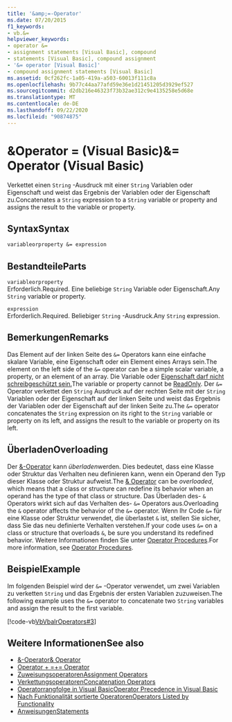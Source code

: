 ```yaml
---
title: '&amp;=-Operator'
ms.date: 07/20/2015
f1_keywords:
- vb.&=
helpviewer_keywords:
- operator &=
- assignment statements [Visual Basic], compound
- statements [Visual Basic], compound assignment
- '&= operator [Visual Basic]'
- compound assignment statements [Visual Basic]
ms.assetid: 0cf262fc-1a05-419a-a503-60013f111c8a
ms.openlocfilehash: 9b77c44aa77afd59e36e1d21451205d3929ef527
ms.sourcegitcommit: d2db216e46323f73b32ae312c9e4135258e5d68e
ms.translationtype: MT
ms.contentlocale: de-DE
ms.lasthandoff: 09/22/2020
ms.locfileid: "90874875"
---
```

# <a name="amp-operator-visual-basic"></a><span data-ttu-id="8d8eb-102">&amp;Operator = (Visual Basic)</span><span class="sxs-lookup"><span data-stu-id="8d8eb-102">&amp;= Operator (Visual Basic)</span></span>

<span data-ttu-id="8d8eb-103">Verkettet einen `String` -Ausdruck mit einer `String` Variablen oder Eigenschaft und weist das Ergebnis der Variablen oder der Eigenschaft zu.</span><span class="sxs-lookup"><span data-stu-id="8d8eb-103">Concatenates a `String` expression to a `String` variable or property and assigns the result to the variable or property.</span></span>  
  
## <a name="syntax"></a><span data-ttu-id="8d8eb-104">Syntax</span><span class="sxs-lookup"><span data-stu-id="8d8eb-104">Syntax</span></span>  
  
```vb  
variableorproperty &= expression  
```  
  
## <a name="parts"></a><span data-ttu-id="8d8eb-105">Bestandteile</span><span class="sxs-lookup"><span data-stu-id="8d8eb-105">Parts</span></span>  

 `variableorproperty`  
 <span data-ttu-id="8d8eb-106">Erforderlich.</span><span class="sxs-lookup"><span data-stu-id="8d8eb-106">Required.</span></span> <span data-ttu-id="8d8eb-107">Eine beliebige `String` Variable oder Eigenschaft.</span><span class="sxs-lookup"><span data-stu-id="8d8eb-107">Any `String` variable or property.</span></span>  
  
 `expression`  
 <span data-ttu-id="8d8eb-108">Erforderlich.</span><span class="sxs-lookup"><span data-stu-id="8d8eb-108">Required.</span></span> <span data-ttu-id="8d8eb-109">Beliebiger `String` -Ausdruck.</span><span class="sxs-lookup"><span data-stu-id="8d8eb-109">Any `String` expression.</span></span>  
  
## <a name="remarks"></a><span data-ttu-id="8d8eb-110">Bemerkungen</span><span class="sxs-lookup"><span data-stu-id="8d8eb-110">Remarks</span></span>  

 <span data-ttu-id="8d8eb-111">Das Element auf der linken Seite des `&=` Operators kann eine einfache skalare Variable, eine Eigenschaft oder ein Element eines Arrays sein.</span><span class="sxs-lookup"><span data-stu-id="8d8eb-111">The element on the left side of the `&=` operator can be a simple scalar variable, a property, or an element of an array.</span></span> <span data-ttu-id="8d8eb-112">Die Variable oder [Eigenschaft darf nicht schreibgeschützt sein.](../modifiers/readonly.md)</span><span class="sxs-lookup"><span data-stu-id="8d8eb-112">The variable or property cannot be [ReadOnly](../modifiers/readonly.md).</span></span> <span data-ttu-id="8d8eb-113">Der `&=` Operator verkettet den `String` Ausdruck auf der rechten Seite mit der `String` Variablen oder der Eigenschaft auf der linken Seite und weist das Ergebnis der Variablen oder der Eigenschaft auf der linken Seite zu.</span><span class="sxs-lookup"><span data-stu-id="8d8eb-113">The `&=` operator concatenates the `String` expression on its right to the `String` variable or property on its left, and assigns the result to the variable or property on its left.</span></span>  
  
## <a name="overloading"></a><span data-ttu-id="8d8eb-114">Überladen</span><span class="sxs-lookup"><span data-stu-id="8d8eb-114">Overloading</span></span>  

 <span data-ttu-id="8d8eb-115">Der [&-Operator](concatenation-operator.md) kann *überladen*werden. Dies bedeutet, dass eine Klasse oder Struktur das Verhalten neu definieren kann, wenn ein Operand den Typ dieser Klasse oder Struktur aufweist.</span><span class="sxs-lookup"><span data-stu-id="8d8eb-115">The [& Operator](concatenation-operator.md) can be *overloaded*, which means that a class or structure can redefine its behavior when an operand has the type of that class or structure.</span></span> <span data-ttu-id="8d8eb-116">Das Überladen des- `&` Operators wirkt sich auf das Verhalten des- `&=` Operators aus.</span><span class="sxs-lookup"><span data-stu-id="8d8eb-116">Overloading the `&` operator affects the behavior of the `&=` operator.</span></span> <span data-ttu-id="8d8eb-117">Wenn Ihr Code `&=` für eine Klasse oder Struktur verwendet, die überlastet `&` ist, stellen Sie sicher, dass Sie das neu definierte Verhalten verstehen.</span><span class="sxs-lookup"><span data-stu-id="8d8eb-117">If your code uses `&=` on a class or structure that overloads `&`, be sure you understand its redefined behavior.</span></span> <span data-ttu-id="8d8eb-118">Weitere Informationen finden Sie unter [Operator Procedures](../../programming-guide/language-features/procedures/operator-procedures.md).</span><span class="sxs-lookup"><span data-stu-id="8d8eb-118">For more information, see [Operator Procedures](../../programming-guide/language-features/procedures/operator-procedures.md).</span></span>  
  
## <a name="example"></a><span data-ttu-id="8d8eb-119">Beispiel</span><span class="sxs-lookup"><span data-stu-id="8d8eb-119">Example</span></span>  

 <span data-ttu-id="8d8eb-120">Im folgenden Beispiel wird der `&=` -Operator verwendet, um zwei Variablen zu verketten `String` und das Ergebnis der ersten Variablen zuzuweisen.</span><span class="sxs-lookup"><span data-stu-id="8d8eb-120">The following example uses the `&=` operator to concatenate two `String` variables and assign the result to the first variable.</span></span>  
  
 [!code-vb[VbVbalrOperators#3](~/samples/snippets/visualbasic/VS_Snippets_VBCSharp/VbVbalrOperators/VB/Class1.vb#3)]  
  
## <a name="see-also"></a><span data-ttu-id="8d8eb-121">Weitere Informationen</span><span class="sxs-lookup"><span data-stu-id="8d8eb-121">See also</span></span>

- [<span data-ttu-id="8d8eb-122">&-Operator</span><span class="sxs-lookup"><span data-stu-id="8d8eb-122">& Operator</span></span>](concatenation-operator.md)
- [<span data-ttu-id="8d8eb-123">Operator + =</span><span class="sxs-lookup"><span data-stu-id="8d8eb-123">+= Operator</span></span>](addition-assignment-operator.md)
- [<span data-ttu-id="8d8eb-124">Zuweisungsoperatoren</span><span class="sxs-lookup"><span data-stu-id="8d8eb-124">Assignment Operators</span></span>](assignment-operators.md)
- [<span data-ttu-id="8d8eb-125">Verkettungsoperatoren</span><span class="sxs-lookup"><span data-stu-id="8d8eb-125">Concatenation Operators</span></span>](concatenation-operators.md)
- [<span data-ttu-id="8d8eb-126">Operatorrangfolge in Visual Basic</span><span class="sxs-lookup"><span data-stu-id="8d8eb-126">Operator Precedence in Visual Basic</span></span>](operator-precedence.md)
- [<span data-ttu-id="8d8eb-127">Nach Funktionalität sortierte Operatoren</span><span class="sxs-lookup"><span data-stu-id="8d8eb-127">Operators Listed by Functionality</span></span>](operators-listed-by-functionality.md)
- [<span data-ttu-id="8d8eb-128">Anweisungen</span><span class="sxs-lookup"><span data-stu-id="8d8eb-128">Statements</span></span>](../../programming-guide/language-features/statements.md)
